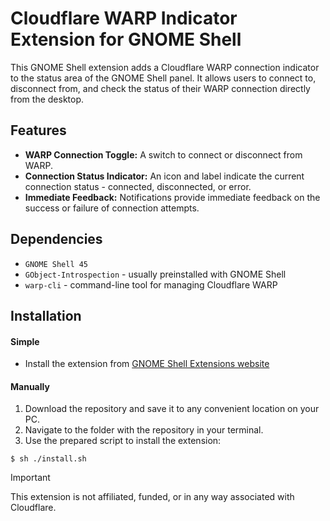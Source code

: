 # Cloudflare WARP Indicator Extension for GNOME Shell

This GNOME Shell extension adds a Cloudflare WARP connection indicator to the status area of the GNOME Shell panel. It allows users to connect to, disconnect from, and check the status of their WARP connection directly from the desktop.

## Features
- **WARP Connection Toggle:** A switch to connect or disconnect from WARP.
- **Connection Status Indicator:** An icon and label indicate the current connection status - connected, disconnected, or error.
- **Immediate Feedback:** Notifications provide immediate feedback on the success or failure of connection attempts.

## Dependencies
- `GNOME Shell 45`
- `GObject-Introspection` - usually preinstalled with GNOME Shell
- `warp-cli` - command-line tool for managing Cloudflare WARP

## Installation

#### Simple

- Install the extension from [GNOME Shell Extensions website](https://extensions.gnome.org/extension/6825/cloudflare-warp-indicator/)

#### Manually

1. Download the repository and save it to any convenient location on your PC.
2. Navigate to the folder with the repository in your terminal.
3. Use the prepared script to install the extension:
```console
$ sh ./install.sh
```

> [!IMPORTANT]
> This extension is not affiliated, funded, or in any way associated with Cloudflare.
